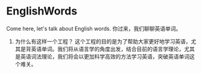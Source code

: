 # EnglishWords
Come here, let's talk about English words.
你过来，我们聊聊英语单词。

1. 为什么有这样一个工程？
这个工程的目的是为了帮助大家更好地学习英语，尤其是背英语单词。我们将从语言学的角度出发，结合目前的语言学理论，尤其是英语词法理论，我们将会以更加科学高效的方法学习英语，突破英语单词这个难关。
